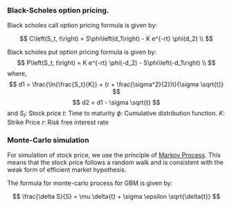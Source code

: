 ### Black-Scholes option pricing.


Black scholes call option pricing formula is given by:

$$
C\left(S_t, t\right) = S\phi\left(d_1\right) - K e^{-rt} \phi(d_2) \\
$$

Black scholes put option pricing formula is given by:
$$
P\left(S_t, t\right) = K e^{-rt} \phi(-d_2) - S\phi\left(-d_1\right)  \\
$$
where,
$$
d1 = \frac{\ln{\frac{S_t}{K}} + (r + \frac{\sigma^2}{2})t}{\sigma \sqrt{t}}
$$
$$
d2 = d1 - \sigma \sqrt{t}
$$
and 
$S_t$: Stock price
$t$: Time to maturity
$\phi$: Cumulative distribution function.
$K$: Strike Price
$r$: Risk free interest rate

### Monte-Carlo simulation

For simulation of stock price, we use the principle of [Markov Process](https://en.wikipedia.org/wiki/Markov_chain). This means that the stock price follows a random walk and is consistent with the weak form of efficient market hypothesis. 

The formula for monte-carlo process for GBM is given by:

$$
\frac{\delta S}{S} = \mu \delta{t} + \sigma \epsilon \sqrt{\delta{t}}
$$

